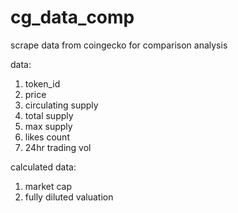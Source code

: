 # cg_data_comp
scrape data from coingecko for comparison analysis

data:
1) token_id
2) price
3) circulating supply
4) total supply
5) max supply
6) likes count
7) 24hr trading vol

calculated data:
1) market cap
2) fully diluted valuation
